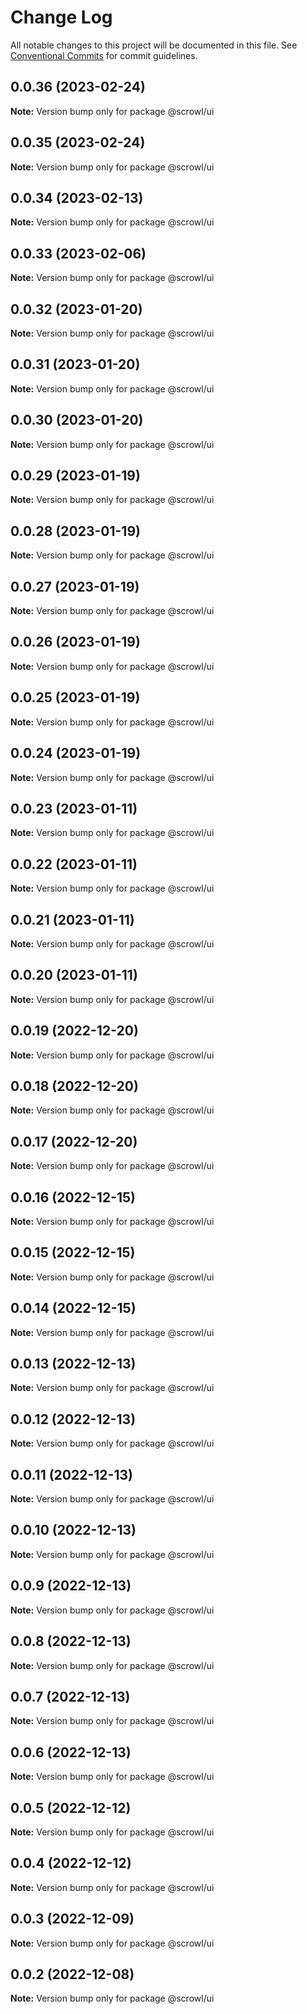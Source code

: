 # Change Log

All notable changes to this project will be documented in this file.
See [Conventional Commits](https://conventionalcommits.org) for commit guidelines.

## 0.0.36 (2023-02-24)

**Note:** Version bump only for package @scrowl/ui





## 0.0.35 (2023-02-24)

**Note:** Version bump only for package @scrowl/ui





## 0.0.34 (2023-02-13)

**Note:** Version bump only for package @scrowl/ui





## 0.0.33 (2023-02-06)

**Note:** Version bump only for package @scrowl/ui





## 0.0.32 (2023-01-20)

**Note:** Version bump only for package @scrowl/ui





## 0.0.31 (2023-01-20)

**Note:** Version bump only for package @scrowl/ui





## 0.0.30 (2023-01-20)

**Note:** Version bump only for package @scrowl/ui





## 0.0.29 (2023-01-19)

**Note:** Version bump only for package @scrowl/ui





## 0.0.28 (2023-01-19)

**Note:** Version bump only for package @scrowl/ui





## 0.0.27 (2023-01-19)

**Note:** Version bump only for package @scrowl/ui





## 0.0.26 (2023-01-19)

**Note:** Version bump only for package @scrowl/ui





## 0.0.25 (2023-01-19)

**Note:** Version bump only for package @scrowl/ui





## 0.0.24 (2023-01-19)

**Note:** Version bump only for package @scrowl/ui





## 0.0.23 (2023-01-11)

**Note:** Version bump only for package @scrowl/ui





## 0.0.22 (2023-01-11)

**Note:** Version bump only for package @scrowl/ui





## 0.0.21 (2023-01-11)

**Note:** Version bump only for package @scrowl/ui





## 0.0.20 (2023-01-11)

**Note:** Version bump only for package @scrowl/ui





## 0.0.19 (2022-12-20)

**Note:** Version bump only for package @scrowl/ui





## 0.0.18 (2022-12-20)

**Note:** Version bump only for package @scrowl/ui





## 0.0.17 (2022-12-20)

**Note:** Version bump only for package @scrowl/ui





## 0.0.16 (2022-12-15)

**Note:** Version bump only for package @scrowl/ui





## 0.0.15 (2022-12-15)

**Note:** Version bump only for package @scrowl/ui





## 0.0.14 (2022-12-15)

**Note:** Version bump only for package @scrowl/ui





## 0.0.13 (2022-12-13)

**Note:** Version bump only for package @scrowl/ui





## 0.0.12 (2022-12-13)

**Note:** Version bump only for package @scrowl/ui





## 0.0.11 (2022-12-13)

**Note:** Version bump only for package @scrowl/ui





## 0.0.10 (2022-12-13)

**Note:** Version bump only for package @scrowl/ui





## 0.0.9 (2022-12-13)

**Note:** Version bump only for package @scrowl/ui





## 0.0.8 (2022-12-13)

**Note:** Version bump only for package @scrowl/ui





## 0.0.7 (2022-12-13)

**Note:** Version bump only for package @scrowl/ui





## 0.0.6 (2022-12-13)

**Note:** Version bump only for package @scrowl/ui





## 0.0.5 (2022-12-12)

**Note:** Version bump only for package @scrowl/ui





## 0.0.4 (2022-12-12)

**Note:** Version bump only for package @scrowl/ui





## 0.0.3 (2022-12-09)

**Note:** Version bump only for package @scrowl/ui





## 0.0.2 (2022-12-08)

**Note:** Version bump only for package @scrowl/ui
